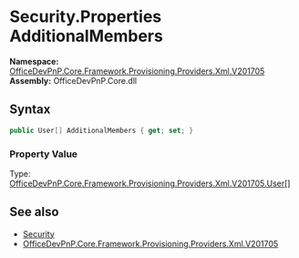 # Security.Properties AdditionalMembers
  

**Namespace:** [OfficeDevPnP.Core.Framework.Provisioning.Providers.Xml.V201705](OfficeDevPnP.Core.Framework.Provisioning.Providers.Xml.V201705.md)  
**Assembly:** OfficeDevPnP.Core.dll  
## Syntax
```C#
public User[] AdditionalMembers { get; set; }
```

### Property Value
Type: [OfficeDevPnP.Core.Framework.Provisioning.Providers.Xml.V201705.User[]](OfficeDevPnP.Core.Framework.Provisioning.Providers.Xml.V201705.User.md)  

## See also
- [Security](OfficeDevPnP.Core.Framework.Provisioning.Providers.Xml.V201705.Security.md) 
- [OfficeDevPnP.Core.Framework.Provisioning.Providers.Xml.V201705](OfficeDevPnP.Core.Framework.Provisioning.Providers.Xml.V201705.md) 
